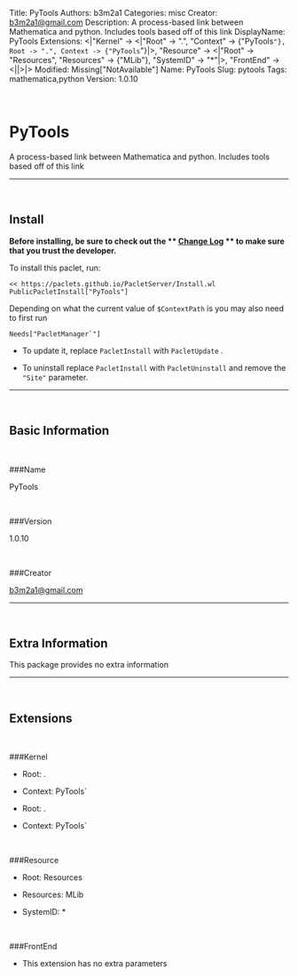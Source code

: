 Title: PyTools
Authors: b3m2a1
Categories: misc
Creator: b3m2a1@gmail.com
Description: A process-based link between Mathematica and python.  Includes tools based off of this link
DisplayName: PyTools
Extensions: <|"Kernel" -> <|"Root" -> ".", "Context" -> {"PyTools`"}, Root -> ".", Context -> {"PyTools`"}|>, "Resource" -> <|"Root" -> "Resources", "Resources" -> {"MLib"}, "SystemID" -> "*"|>, "FrontEnd" -> <||>|>
Modified: Missing["NotAvailable"]
Name: PyTools
Slug: pytools
Tags: mathematica,python
Version: 1.0.10

<a id="pytools" class="Section" style="width:0;height:0;margin:0;padding:0;">&zwnj;</a>

# PyTools

A process-based link between Mathematica and python.
                Includes tools based off of this link

---

<a id="install" class="Subsection" style="width:0;height:0;margin:0;padding:0;">&zwnj;</a>

## Install

**Before installing, be sure to check out the ** **[Change Log](https://paclets.github.io/PacletServer/pages/log.html)** ** to make sure that you trust the developer.**

To install this paclet, run:

    << https://paclets.github.io/PacletServer/Install.wl
    PublicPacletInstall["PyTools"]

Depending on what the current value of  ```$ContextPath``` is you may also need to first run

    Needs["PacletManager`"]

*  To update it, replace  ```PacletInstall``` with  ```PacletUpdate``` . 

*  To uninstall replace  ```PacletInstall``` with  ```PacletUninstall``` and remove the  ```"Site"``` parameter.

---

<a id="basicinformation" class="Subsection" style="width:0;height:0;margin:0;padding:0;">&zwnj;</a>

## Basic Information

<a id="name" class="Subsubsection" style="width:0;height:0;margin:0;padding:0;">&zwnj;</a>

###Name

PyTools

<a id="version" class="Subsubsection" style="width:0;height:0;margin:0;padding:0;">&zwnj;</a>

###Version

1.0.10

<a id="creator" class="Subsubsection" style="width:0;height:0;margin:0;padding:0;">&zwnj;</a>

###Creator

[b3m2a1@gmail.com](mailto:b3m2a1@gmail.com)

---

<a id="extrainformation" class="Subsection" style="width:0;height:0;margin:0;padding:0;">&zwnj;</a>

## Extra Information

This package provides no extra information

---

<a id="extensions" class="Subsection" style="width:0;height:0;margin:0;padding:0;">&zwnj;</a>

## Extensions

<a id="kernel" class="Subsubsection" style="width:0;height:0;margin:0;padding:0;">&zwnj;</a>

###Kernel

*  Root: .

*  Context: PyTools`

*  Root: .

*  Context: PyTools`

<a id="resource" class="Subsubsection" style="width:0;height:0;margin:0;padding:0;">&zwnj;</a>

###Resource

*  Root: Resources

*  Resources: MLib

*  SystemID: *

<a id="frontend" class="Subsubsection" style="width:0;height:0;margin:0;padding:0;">&zwnj;</a>

###FrontEnd

*  This extension has no extra parameters